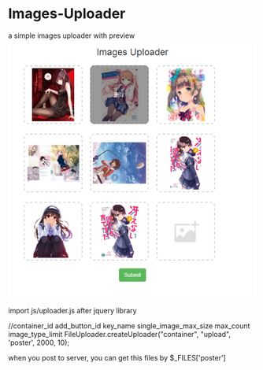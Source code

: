 # Images-Uploader
a simple images uploader with preview
![image](https://github.com/sallency/images-uploader/blob/master/images/show.png)

<!-- uploader container -->
<div class="prev_container" id="container">
    <!-- add button -->
    <div class="prev_add">
        <div class="prev" id="upload"></div>
    </div>
</div>

import js/uploader.js after jquery library

//container_id add_button_id key_name single_image_max_size max_count image_type_limit
FileUploader.createUploader("container", "upload", 'poster', 2000, 10);

when you post to server, you can get this files by $_FILES['poster']
